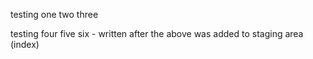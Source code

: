 testing one two three

testing four five six - written after the above was added to staging area (index)

